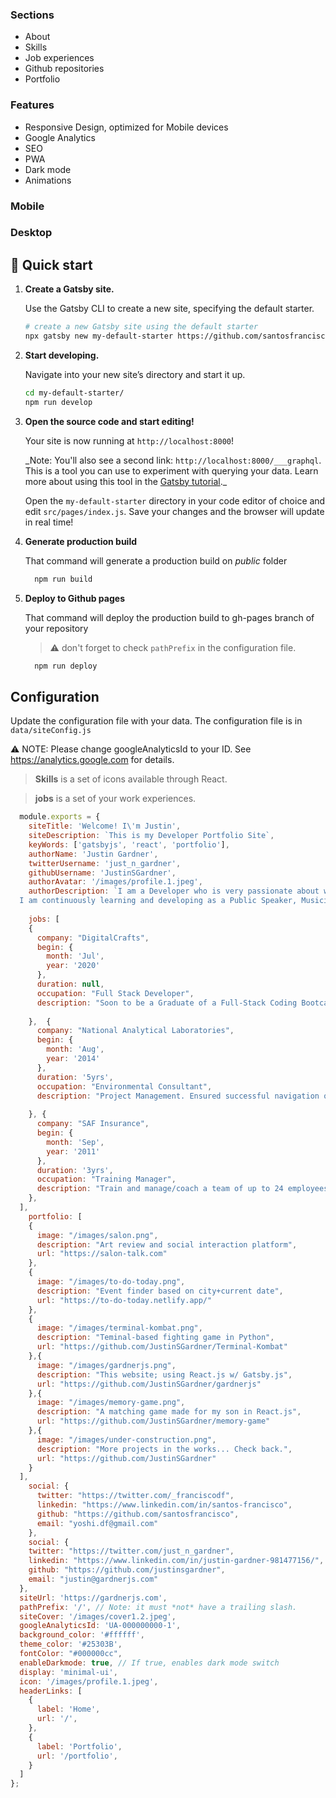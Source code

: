 ### Sections
- About
- Skills
- Job experiences
- Github repositories
- Portfolio

### Features
- Responsive Design, optimized for Mobile devices
- Google Analytics
- SEO
- PWA
- Dark mode
- Animations

### Mobile



### Desktop



## 🚀 Quick start

1.  **Create a Gatsby site.**

    Use the Gatsby CLI to create a new site, specifying the default starter.

    ```sh
    # create a new Gatsby site using the default starter
    npx gatsby new my-default-starter https://github.com/santosfrancisco/gatsby-starter-cv
    ```

2.  **Start developing.**

    Navigate into your new site’s directory and start it up.

    ```sh
    cd my-default-starter/
    npm run develop
    ```

3.  **Open the source code and start editing!**

    Your site is now running at `http://localhost:8000`!

    \_Note: You'll also see a second link: `http://localhost:8000/___graphql`. This is a tool you can use to experiment with querying your data. Learn more about using this tool in the [Gatsby tutorial](https://www.gatsbyjs.org/tutorial/part-five/#introducing-graphiql).\_

    Open the `my-default-starter` directory in your code editor of choice and edit `src/pages/index.js`. Save your changes and the browser will update in real time!

4. **Generate production build**

    That command will generate a production build on _public_ folder
    ```sh
      npm run build
    ```

5. **Deploy to Github pages**

    That command will deploy the production build to gh-pages branch of your repository
    > ⚠️ don't forget to check `pathPrefix` in the configuration file.


    ```sh
      npm run deploy
    ```

## Configuration

Update the configuration file with your data. The configuration file is in ```data/siteConfig.js```

:warning: NOTE: Please change googleAnalyticsId to your ID.  See https://analytics.google.com for details.

> **Skills** is a set of icons available through React.

> **jobs** is a set of your work experiences.

```js
  module.exports = {
    siteTitle: 'Welcome! I\'m Justin',
    siteDescription: `This is my Developer Portfolio Site`,
    keyWords: ['gatsbyjs', 'react', 'portfolio'],
    authorName: 'Justin Gardner',
    twitterUsername: 'just_n_gardner',
    githubUsername: 'JustinSGardner',
    authorAvatar: '/images/profile.1.jpeg',
    authorDescription: `I am a Developer who is very passionate about what I do. I have proven very capable in taking on new challenges as I have recently completed a Full Immersive Coding Bootcamp while being a fully involved dad to 2 young children and a puppy (11wks).<br /> 
  I am continuously learning and developing as a Public Speaker, Musician & Leader.`,
    
    jobs: [
    {
      company: "DigitalCrafts",
      begin: {
        month: 'Jul',
        year: '2020'
      },
      duration: null,
      occupation: "Full Stack Developer",
      description: "Soon to be a Graduate of a Full-Stack Coding Bootcamp where I have learned to solve challenges through the power of code."
  
    },  {
      company: "National Analytical Laboratories",
      begin: {
        month: 'Aug',
        year: '2014'
      },
      duration: '5yrs',
      occupation: "Environmental Consultant",
      description: "Project Management. Ensured successful navigation of EPA/OSHA regulations throughout Client-specific construction project."
  
    }, {
      company: "SAF Insurance",
      begin: {
        month: 'Sep',
        year: '2011'
      },
      duration: '3yrs',
      occupation: "Training Manager",
      description: "Train and manage/coach a team of up to 24 employees. Implemented proven techniques and strategies in helping employees reach their full potential and acieve desired sales goals."
    }, 
  ],
    portfolio: [
    {
      image: "/images/salon.png",
      description: "Art review and social interaction platform",
      url: "https://salon-talk.com"
    },
    {
      image: "/images/to-do-today.png",
      description: "Event finder based on city+current date",
      url: "https://to-do-today.netlify.app/"
    },
    {
      image: "/images/terminal-kombat.png",
      description: "Teminal-based fighting game in Python",
      url: "https://github.com/JustinSGardner/Terminal-Kombat"
    },{
      image: "/images/gardnerjs.png",
      description: "This website; using React.js w/ Gatsby.js",
      url: "https://github.com/JustinSGardner/gardnerjs"
    },{
      image: "/images/memory-game.png",
      description: "A matching game made for my son in React.js",
      url: "https://github.com/JustinSGardner/memory-game"
    },{
      image: "/images/under-construction.png",
      description: "More projects in the works... Check back.",
      url: "https://github.com/JustinSGardner"
    }
  ],
    social: {
      twitter: "https://twitter.com/_franciscodf",
      linkedin: "https://www.linkedin.com/in/santos-francisco",
      github: "https://github.com/santosfrancisco",
      email: "yoshi.df@gmail.com"
    },
    social: {
    twitter: "https://twitter.com/just_n_gardner",
    linkedin: "https://www.linkedin.com/in/justin-gardner-981477156/",
    github: "https://github.com/justinsgardner",
    email: "justin@gardnerjs.com"
  },
  siteUrl: 'https://gardnerjs.com',
  pathPrefix: '/', // Note: it must *not* have a trailing slash.
  siteCover: '/images/cover1.2.jpeg',
  googleAnalyticsId: 'UA-000000000-1',
  background_color: '#ffffff',
  theme_color: '#25303B',
  fontColor: "#000000cc",
  enableDarkmode: true, // If true, enables dark mode switch
  display: 'minimal-ui',
  icon: '/images/profile.1.jpeg',
  headerLinks: [
    {
      label: 'Home',
      url: '/',
    },
    {
      label: 'Portfolio',
      url: '/portfolio',
    }
  ]
};